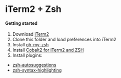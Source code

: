 # iTerm2 + Zsh

#### Getting started
1. Download [iTerm2](https://www.iterm2.com/downloads.html)
2. Clone this folder and load preferences into iTerm2
3. Install [oh-my-zsh](https://ohmyz.sh/)
4. Install [Cobalt2 for iTerm2 and ZSH](https://github.com/wesbos/Cobalt2-iterm)
5. Install plugins:
* [zsh-autosuggestions](https://github.com/zsh-users/zsh-autosuggestions)
* [zsh-syntax-highlighting](https://github.com/zsh-users/zsh-syntax-highlighting)
